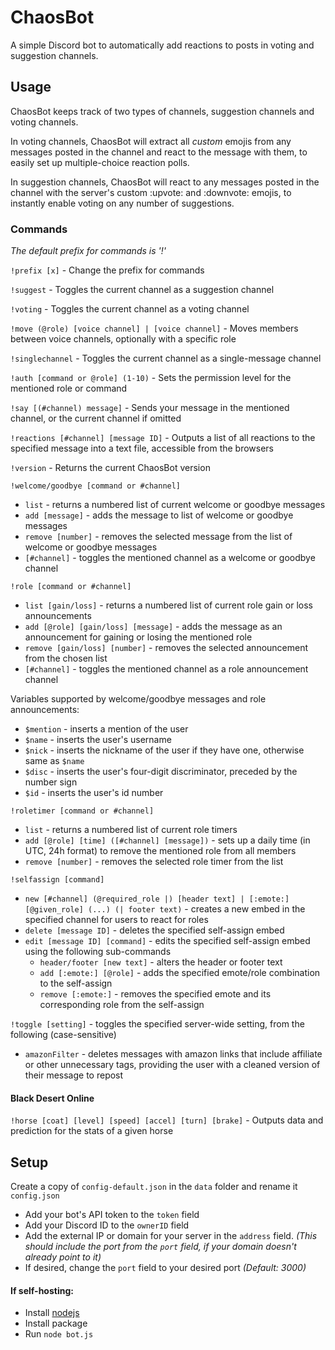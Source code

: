 # ChaosBot

A simple Discord bot to automatically add reactions to posts in voting and suggestion channels.

## Usage

ChaosBot keeps track of two types of channels, suggestion channels and voting channels.

In voting channels, ChaosBot will extract all *custom* emojis from any messages posted in the channel and react to the message with them, to easily set up multiple-choice reaction polls.


In suggestion channels, ChaosBot will react to any messages posted in the channel with the server's custom :upvote: and :downvote: emojis, to instantly enable voting on any number of suggestions.


### Commands
*The default prefix for commands is '!'*

`!prefix [x]` - Change the prefix for commands

`!suggest` - Toggles the current channel as a suggestion channel

`!voting` - Toggles the current channel as a voting channel

`!move (@role) [voice channel] | [voice channel]` - Moves members between voice channels, optionally with a specific role

`!singlechannel` - Toggles the current channel as a single-message channel

`!auth [command or @role] (1-10)` - Sets the permission level for the mentioned role or command

`!say [(#channel) message]` - Sends your message in the mentioned channel, or the current channel if omitted

`!reactions [#channel] [message ID]` - Outputs a list of all reactions to the specified message into a text file, accessible from the browsers

`!version` - Returns the current ChaosBot version

`!welcome/goodbye [command or #channel]`
  * `list` - returns a numbered list of current welcome or goodbye messages
  * `add [message]` - adds the message to list of welcome or goodbye messages
  * `remove [number]` - removes the selected message from the list of welcome or goodbye messages
  * `[#channel]` - toggles the mentioned channel as a welcome or goodbye channel

`!role [command or #channel]`
  * `list [gain/loss]` - returns a numbered list of current role gain or loss announcements
  * `add [@role] [gain/loss] [message]` - adds the message as an announcement for gaining or losing the mentioned role
  * `remove [gain/loss] [number]` - removes the selected announcement from the chosen list
  * `[#channel]` - toggles the mentioned channel as a role announcement channel

 Variables supported by welcome/goodbye messages and role announcements:
 * `$mention` - inserts a mention of the user
 * `$name` - inserts the user's username
 * `$nick` - inserts the nickname of the user if they have one, otherwise same as `$name`
 * `$disc` - inserts the user's four-digit discriminator, preceded by the number sign
 * `$id` - inserts the user's id number

`!roletimer [command or #channel]`
  * `list` - returns a numbered list of current role timers
  * `add [@role] [time] ([#channel] [message])` - sets up a daily time (in UTC, 24h format) to remove the mentioned role from all members
  * `remove [number]` - removes the selected role timer from the list


`!selfassign [command]`
  * `new [#channel] (@required_role |) [header text] | [:emote:] [@given_role] (...) (| footer text)` - creates a new embed in the specified channel for users to react for roles
  * `delete [message ID]` - deletes the specified self-assign embed
  * `edit [message ID] [command]` - edits the specified self-assign embed using the following sub-commands
    * `header/footer [new text]` - alters the header or footer text
    * `add [:emote:] [@role]` - adds the specified emote/role combination to the self-assign
    * `remove [:emote:]` - removes the specified emote and its corresponding role from the self-assign

`!toggle [setting]` - toggles the specified server-wide setting, from the following (case-sensitive)
 * `amazonFilter` - deletes messages with amazon links that include affiliate or other unnecessary tags, providing the user with a cleaned version of their message to repost

#### Black Desert Online

 `!horse [coat] [level] [speed] [accel] [turn] [brake]` - Outputs data and prediction for the stats of a given horse


## Setup


Create a copy of `config-default.json` in the `data` folder and rename it `config.json`
- Add your bot's API token to the `token` field
- Add your Discord ID to the `ownerID` field
- Add the external IP or domain for your server in the `address` field. *(This should include the port from the `port` field, if your domain doesn't already point to it)*
- If desired, change the `port` field to your desired port *(Default: 3000)*


#### If self-hosting:
- Install [nodejs](https://nodejs.org)
- Install package
- Run `node bot.js`
